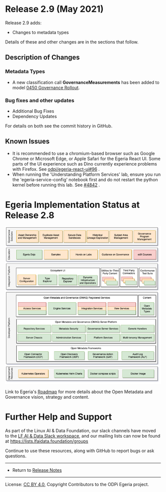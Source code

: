 <!-- SPDX-License-Identifier: CC-BY-4.0 -->
<!-- Copyright Contributors to the ODPi Egeria project. -->

# Release 2.9 (May 2021)

Release 2.9 adds:
* Changes to metadata types

Details of these and other changes are in the sections that follow.

## Description of Changes

### Metadata Types

* A new classification call **GovernanceMeasurements** has been added to
model [0450 Governance Rollout](https://egeria.odpi.org/open-metadata-publication/website/open-metadata-types/0450-Governance-Rollout.html).

### Bug fixes and other updates
* Additional Bug Fixes
* Dependency Updates

For details on both see the commit history in GitHub.

## Known Issues

* It is recommended to use a chromium-based browser such as Google Chrome or Microsoft Edge, or Apple Safari for the Egeria React UI. Some parts of the UI experience such as Dino currently experience problems with Firefox. See [odpi/egeria-react-ui#96](https://github.com/odpi/egeria-react-ui/issues/96) .
* When running the 'Understanding Platform Services' lab, ensure you run the 'egeria-service-config' notebook first and do not restart the python kernel before running this lab. See [#4842](https://github.com/odpi/egeria/issues/4842) .

# Egeria Implementation Status at Release 2.8

![Egeria Implementation Status](../open-metadata-publication/website/roadmap/functional-organization-showing-implementation-status-for-2.9.png#pagewidth)

Link to Egeria's [Roadmap](../open-metadata-publication/website/roadmap) for more details about the
Open Metadata and Governance vision, strategy and content.


# Further Help and Support

As part of the Linux AI & Data Foundation, our slack channels have moved to the [LF AI & Data Slack workspace](slack.lfaidata.foundation), and our mailing lists can now be found at https://lists.lfaidata.foundation/groups

Continue to use these resources, along with GitHub to report bugs or ask questions.

----
* Return to [Release Notes](.)
   
----
License: [CC BY 4.0](https://creativecommons.org/licenses/by/4.0/),
Copyright Contributors to the ODPi Egeria project.
